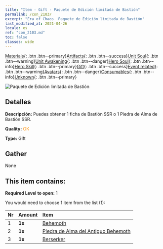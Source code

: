 ```yaml
---
title: "Item - Gift - Paquete de Edición limitada de Bastión"
permalink: /con_2103/
excerpt: "Era of Chaos  Paquete de Edición limitada de Bastión"
last_modified_at: 2021-04-26
locale: es
ref: "con_2103.md"
toc: false
classes: wide
---
```

 [Materials](/ItemsES/){: .btn .btn--primary}[Artifacts](/ItemsES/Artifacts/){: .btn .btn--success}[Unit Soul](/ItemsES/UnitSoul/){: .btn .btn--warning}[Unit Awakening](/ItemsES/UnitAwakening/){: .btn .btn--danger}[Hero Soul](/ItemsES/HeroSoul/){: .btn .btn--info}[Hero Skill](/ItemsES/HeroSkill/){: .btn .btn--primary}[Gift](/ItemsES/Gift/){: .btn .btn--success}[Event related](/ItemsES/Events/){: .btn .btn--warning}[Avatars](/ItemsES/Avatars/){: .btn .btn--danger}[Consumables](/ItemsES/Consumables/){: .btn .btn--info}[Unknown](/ItemsES/Unknown/){: .btn .btn--primary}

 ![Paquete de Edición limitada de Bastión](/images/t/i_994004.png)

## Detalles
 **Descripción:** Puedes obtener 1 ficha de Bastión SSR o 1 Piedra de Alma de Bastión SSR.

 **Quality:** <span style="color: #FF8C00">OK</span>

 **Type:** Gift

## Gather

  None

## This item contains:

 **Required Level to open:** 1

 You would need to choose 1 item from the list (1):

  | Nr | Amount |     Item    |
  |:---|:-------|:------------|
  | 1 |  **1x** | [Behemoth](/ItemsES/unt_223/) |  | 
  | 2 |  **1x** | [Piedra de Alma del Antiguo Behemoth](/ItemsES/unt_311/) |  | 
  | 3 |  **1x** | [Berserker](/ItemsES/unt_224/) |  | 

